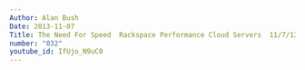 ```yaml
---
Author: Alan Bush
Date: 2013-11-07
Title: The Need For Speed  Rackspace Performance Cloud Servers  11/7/13
number: "032"
youtube_id: IfUjo_N9uC0
---
```



